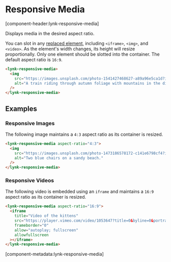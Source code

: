 # Responsive Media

[component-header:lynk-responsive-media]

Displays media in the desired aspect ratio.

You can slot in any [replaced element](https://developer.mozilla.org/en-US/docs/Web/CSS/Replaced_element), including `<iframe>`, `<img>`, and `<video>`. As the element's width changes, its height will resize proportionally. Only one element should be slotted into the container. The default aspect ratio is `16:9`.

```html preview
<lynk-responsive-media>
  <img
    src="https://images.unsplash.com/photo-1541427468627-a89a96e5ca1d?ixid=MnwxMjA3fDB8MHxwaG90by1wYWdlfHx8fGVufDB8fHx8&ixlib=rb-1.2.1&auto=format&fit=crop&w=1800&q=80"
    alt="A train riding through autumn foliage with mountains in the distance."
  />
</lynk-responsive-media>
```

## Examples

### Responsive Images

The following image maintains a `4:3` aspect ratio as its container is resized.

```html preview
<lynk-responsive-media aspect-ratio="4:3">
  <img
    src="https://images.unsplash.com/photo-1473186578172-c141e6798cf4?ixid=MnwxMjA3fDB8MHxwaG90by1wYWdlfHx8fGVufDB8fHx8&ixlib=rb-1.2.1&auto=format&fit=crop&w=1800&q=80"
    alt="Two blue chairs on a sandy beach."
  />
</lynk-responsive-media>
```

### Responsive Videos

The following video is embedded using an `iframe` and maintains a `16:9` aspect ratio as its container is resized.

```html preview
<lynk-responsive-media aspect-ratio="16:9">
  <iframe
    title="Video of the kittens"
    src="https://player.vimeo.com/video/1053647?title=0&byline=0&portrait=0"
    frameborder="0"
    allow="autoplay; fullscreen"
    allowfullscreen
  ></iframe>
</lynk-responsive-media>
```

[component-metadata:lynk-responsive-media]
